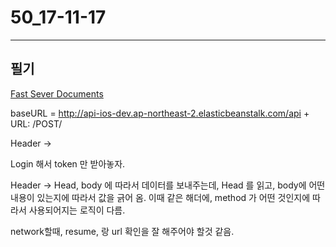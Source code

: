 # 50_17-11-17

---

## 필기





[Fast Sever Documents](https://lhy.kr/FastCampus-iOS-API-Server/#post-list)

baseURL = http://api-ios-dev.ap-northeast-2.elasticbeanstalk.com/api
+
URL: /POST/

Header -> 

Login 해서 token 만 받아놓자.

Header -> Head, body 에 따라서 데이터를 보내주는데, Head 를 읽고, body에 어떤 내용이 있는지에 따라서 값을 긁어 옴. 이때 같은 해더에, method 가 어떤 것인지에 따라서 사용되어지는 로직이 다름.

network할때, resume, 랑 url 확인을 잘 해주어야 할것 같음.